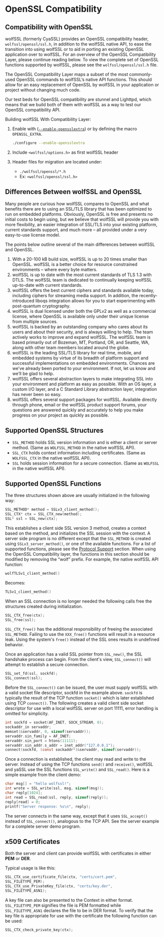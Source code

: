 # OpenSSL Compatibility

## Compatibility with OpenSSL

wolfSSL (formerly CyaSSL) provides an OpenSSL compatibility header, `wolfssl/openssl/ssl.h`, in addition to the wolfSSL native API, to ease the transition into using wolfSSL or to aid in porting an existing OpenSSL application over to wolfSSL.  For an overview of the OpenSSL Compatibility Layer, please continue reading below.  To view the complete set of OpenSSL functions supported by wolfSSL, please see the `wolfssl/openssl/ssl.h` file.

The OpenSSL Compatibility Layer maps a subset of the most commonly-used OpenSSL commands to wolfSSL’s native API functions.  This should allow for an easy replacement of OpenSSL by wolfSSL in your application or project without changing much code.

Our test beds for OpenSSL compatibility are stunnel and Lighttpd, which means that we build both of them with wolfSSL as a way to test our OpenSSL compatibility API.

Building wolfSSL With Compatibility Layer:

1. Enable with ([`--enable-opensslextra`](chapter02.md#--enable-opensslextra)) or by defining the macro `OPENSSL_EXTRA`.

    ```sh
    ./configure --enable-opensslextra
    ```

2. Include `<wolfssl/options.h>` as first wolfSSL header
3. Header files for migration are located under:
    * `./wolfssl/openssl/*.h`
    * Ex: `<wolfssl/openssl/ssl.h>`

## Differences Between wolfSSL and OpenSSL

Many people are curious how wolfSSL compares to OpenSSL and what benefits there are to using an SSL/TLS library that has been optimized to run on embedded platforms.  Obviously, OpenSSL is free and presents no initial costs to begin using, but we believe that wolfSSL will provide you with more flexibility, an easier integration of SSL/TLS into your existing platform, current standards support, and much more – all provided under a very easy-to-use license model.

The points below outline several of the main differences between wolfSSL and OpenSSL.

1. With a 20-100 kB build size, wolfSSL is up to 20 times smaller than OpenSSL.  wolfSSL is a better choice for resource constrained environments – where every byte matters.
2. wolfSSL is up to date with the most current standards of TLS 1.3 with DTLS.  The wolfSSL team is dedicated to continually keeping wolfSSL up-to-date with current standards.
3. wolfSSL offers the best current ciphers and standards available today, including ciphers for streaming media support.  In addition, the recently-introduced liboqs integration allows for you to start experimenting with post-quantum cryptography.
4. wolfSSL is dual licensed under both the GPLv2 as well as a commercial license, where OpenSSL is available only under their unique license from multiple sources.
5. wolfSSL is backed by an outstanding company who cares about its users and about their security, and is always willing to help. The team actively works to improve and expand wolfSSL.  The wolfSSL team is based primarily out of Bozeman, MT, Portland, OR, and Seattle, WA, along with other team members located around the globe.
6. wolfSSL is the leading SSL/TLS library for real time, mobile, and embedded systems by virtue of its breadth of platform support and successful implementations on embedded environments.  Chances are we’ve already been ported to your environment.  If not, let us know and we’ll be glad to help.
7. wolfSSL offers several abstraction layers to make integrating SSL into your environment and platform as easy as possible.  With an OS layer, a custom I/O layer, and a C Standard Library abstraction layer, integration has never been so easy.
8. wolfSSL offers several support packages for wolfSSL.  Available directly through phone, email or the wolfSSL product support forums, your questions are answered quickly and accurately to help you make progress on your project as quickly as possible.

## Supported OpenSSL Structures

* `SSL_METHOD` holds SSL version information and is either a client or server method. (Same as `WOLFSSL_METHOD` in the native wolfSSL API).
* `SSL_CTX` holds context information including certificates. (Same as `WOLFSSL_CTX` in the native wolfSSL API).
* `SSL` holds session information for a secure connection. (Same as `WOLFSSL` in the native wolfSSL API).

## Supported OpenSSL Functions

The three structures shown above are usually initialized in the following way:

```c
SSL_METHOD* method = SSLv3_client_method();
SSL_CTX* ctx = SSL_CTX_new(method);
SSL* ssl = SSL_new(ctx);
```

This establishes a client side SSL version 3 method, creates a context based on the method, and initializes the SSL session with the context. A server side program is no different except that the `SSL_METHOD` is created using `SSLv3_server_method()`, or one of the available functions.  For a list of supported functions, please see the [Protocol Support](chapter04.md#protocol-support) section.  When using the OpenSSL Compatibility layer, the functions in this section should be modified by removing the “wolf” prefix.  For example, the native wolfSSL API function:

```c
wolfTLSv1_client_method()
```

Becomes:

```c
TLSv1_client_method()
```

When an SSL connection is no longer needed the following calls free the structures created during initialization.

```c
SSL_CTX_free(ctx);
SSL_free(ssl);
```

`SSL_CTX_free()` has the additional responsibility of freeing the associated `SSL_METHOD`. Failing to use the `XXX_free()` functions will result in a resource leak. Using the system's `free()` instead of the SSL ones results in undefined behavior.

Once an application has a valid SSL pointer from `SSL_new()`, the SSL handshake process can begin. From the client's view, `SSL_connect()` will attempt to establish a secure connection.

```c
SSL_set_fd(ssl, sockfd);
SSL_connect(ssl);
```

Before the `SSL_connect()` can be issued, the user must supply wolfSSL with a valid socket file descriptor, sockfd in the example above. `sockfd` is typically the result of the TCP function `socket()` which is later established using TCP `connect()`. The following creates a valid client side socket descriptor for use with a local wolfSSL server on port 11111, error handling is omitted for simplicity.

```c
int sockfd = socket(AF_INET, SOCK_STREAM, 0);
sockaddr_in servaddr;
memset(&servaddr, 0, sizeof(servaddr));
servaddr.sin_family = AF_INET;
servaddr.sin_port = htons(11111);
servaddr.sin_addr.s_addr = inet_addr("127.0.0.1");
connect(sockfd, (const sockaddr*)&servaddr, sizeof(servaddr));
```

Once a connection is established, the client may read and write to the server. Instead of using the TCP functions `send()` and `receive()`, wolfSSL and yaSSL use the SSL functions `SSL_write()` and `SSL_read()`. Here is a simple example from the client demo:

```c
char msg[] = "hello wolfssl!";
int wrote = SSL_write(ssl, msg, sizeof(msg));
char reply[1024];
int read = SSL_read(ssl, reply, sizeof(reply));
reply[read] = 0;
printf("Server response: %s\n", reply);
```

The server connects in the same way, except that it uses `SSL_accept()` instead of `SSL_connect()`, analogous to the TCP API. See the server example for a complete server demo program.

## x509 Certificates

Both the server and client can provide wolfSSL with certificates in either **PEM** or **DER**.

Typical usage is like this:

```c
SSL_CTX_use_certificate_file(ctx, "certs/cert.pem",
SSL_FILETYPE_PEM);
SSL_CTX_use_PrivateKey_file(ctx, "certs/key.der",
SSL_FILETYPE_ASN1);
```

A key file can also be presented to the Context in either format. `SSL_FILETYPE_PEM` signifies the file is PEM formatted while `SSL_FILETYPE_ASN1` declares the file to be in DER format. To verify that the key file is appropriate for use with the certificate the following function can be used:

```c
SSL_CTX_check_private_key(ctx);
```
